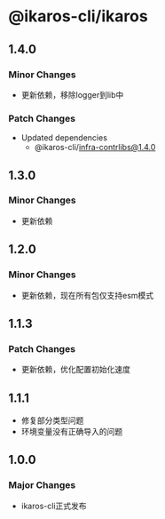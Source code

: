 # @ikaros-cli/ikaros

## 1.4.0

### Minor Changes

- 更新依赖，移除logger到lib中

### Patch Changes

- Updated dependencies
  - @ikaros-cli/infra-contrlibs@1.4.0

## 1.3.0

### Minor Changes

- 更新依赖

## 1.2.0

### Minor Changes

- 更新依赖，现在所有包仅支持esm模式

## 1.1.3

### Patch Changes

- 更新依赖，优化配置初始化速度

## 1.1.1

- 修复部分类型问题
- 环境变量没有正确导入的问题

## 1.0.0

### Major Changes

- ikaros-cli正式发布

